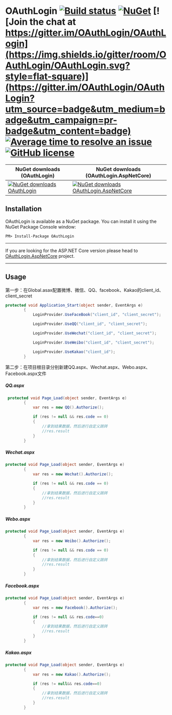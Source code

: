 # OAuthLogin [![Build status](https://ci.appveyor.com/api/projects/status/bxsp9bee90r9pe8i?svg=true)](https://ci.appveyor.com/project/seven1986/oauthlogin-u3622) [![NuGet](https://img.shields.io/nuget/v/OAuthLogin.svg)](https://www.nuget.org/packages/OAuthLogin)  [![Join the chat at https://gitter.im/OAuthLogin/OAuthLogin](https://img.shields.io/gitter/room/OAuthLogin/OAuthLogin.svg?style=flat-square)](https://gitter.im/OAuthLogin/OAuthLogin?utm_source=badge&utm_medium=badge&utm_campaign=pr-badge&utm_content=badge) [![Average time to resolve an issue](http://isitmaintained.com/badge/resolution/seven1986/OAuthLogin.svg)](http://isitmaintained.com/project/seven1986/OAuthLogin "Average time to resolve an issue") [![GitHub license](https://img.shields.io/badge/license-Apache%202-blue.svg)](https://raw.githubusercontent.com/seven1986/OAuthLogin/master/LICENSE)

NuGet downloads (OAuthLogin) | NuGet downloads (OAuthLogin.AspNetCore)
--------------- | ---------------
[![NuGet downloads OAuthLogin](https://img.shields.io/nuget/dt/OAuthLogin.svg)](https://www.nuget.org/packages/OAuthLogin)|[![NuGet downloads OAuthLogin.AspNetCore](https://img.shields.io/nuget/dt/OAuthLogin.AspNetCore.svg)](https://www.nuget.org/packages/OAuthLogin.AspNetCore)

Installation
-------------

OAuthLogin is available as a NuGet package. You can install it using the NuGet Package Console window:

```
PM> Install-Package OAuthLogin
```


---

If you are looking for the ASP.NET Core version please head to [OAuthLogin.AspNetCore](https://github.com/seven1986/OAuthLogin.AspNetCore) project.

---

Usage
------

第一步：在Global.asax配置微博、微信、QQ、facebook、Kakao的client_id、client_secret

```csharp
protected void Application_Start(object sender, EventArgs e)
        {
            LoginProvider.UseFaceBook("client_id", "client_secret");

            LoginProvider.UseQQ("client_id", "client_secret");

            LoginProvider.UseWechat("client_id", "client_secret");

            LoginProvider.UseWeibo("client_id", "client_secret");

            LoginProvider.UseKakao("client_id");
        }
```

第二步：在项目根目录分别新建QQ.aspx、Wechat.aspx、Webo.aspx、Facebook.aspx文件

##### QQ.aspx

```csharp
 protected void Page_Load(object sender, EventArgs e)
        {
            var res = new QQ().Authorize();

            if (res != null && res.code == 0)
            {
                //拿到结果数据，然后进行自定义跳转
                //res.result
            }
        }
```

##### Wechat.aspx

```csharp
protected void Page_Load(object sender, EventArgs e)
        {
            var res = new Wechat().Authorize();

            if (res != null && res.code == 0)
            {
                //拿到结果数据，然后进行自定义跳转
                //res.result
            }
        }
```

##### Webo.aspx

```csharp
protected void Page_Load(object sender, EventArgs e)
        {
            var res = new Weibo().Authorize();

            if (res != null && res.code == 0)
            {
                //拿到结果数据，然后进行自定义跳转
                //res.result
            }
        }
```

##### Facebook.aspx

```csharp
protected void Page_Load(object sender, EventArgs e)
        {
            var res = new Facebook().Authorize();

            if (res != null && res.code==0)
            {
                //拿到结果数据，然后进行自定义跳转
                //res.result
            }
        }
```

##### Kakao.aspx

```csharp
protected void Page_Load(object sender, EventArgs e)
        {
            var res = new Kakao().Authorize();

            if (res != null&& res.code==0)
            {
                //拿到结果数据，然后进行自定义跳转
                //res.result
            }
        }
```
